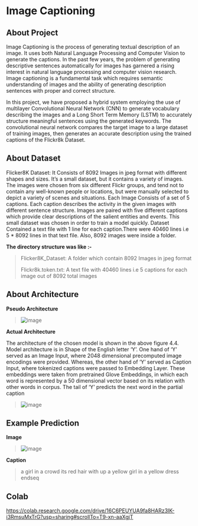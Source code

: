 # Image Captioning

## About Project

Image Captioning is the process of generating textual description of an image. It uses both Natural Language Processing and Computer Vision to generate the captions. In the past few years, the problem of generating descriptive sentences automatically for images has garnered a rising interest in natural language processing and computer vision research. Image captioning is a fundamental task which requires semantic understanding of images and the ability of generating description sentences with proper and correct structure.

In this project, we have proposed a hybrid system employing the use of multilayer Convolutional Neural Network (CNN) to generate vocabulary describing the images and a Long Short Term Memory (LSTM) to accurately structure meaningful sentences using the generated keywords. The convolutional neural network compares the target image to a large dataset of training images, then generates an accurate description using the trained captions of the Flickr8k Dataset.

## About Dataset

Flicker8K Dataset: 
It Consists of 8092 Images in jpeg format with different shapes and sizes. It’s a small dataset, but it contains a variety of images. The images were chosen from six different Flickr groups, and tend not to contain any well-known people or locations, but were manually selected to depict a variety of scenes and situations. Each Image Consists of a set of 5 captions. Each caption describes the activity in the given images with different sentence structure. Images are paired with five different captions which provide clear descriptions of the salient entities and events. This small dataset was chosen in order to train a model quickly. Dataset Contained a text file with 1 line for each caption.There were 40460 lines i.e 5 * 8092 lines in that text file. Also, 8092 images were inside a folder. 

**The directory structure was like :-**
> Flicker8K_Dataset: A folder which contain 8092 Images in jpeg format
> 
> Flickr8k.token.txt: A text file with 40460 lines i.e  5 captions for each image out of 8092 total images  

## About Architecture

**Pseudo Architecture**


> ![image](https://user-images.githubusercontent.com/63506466/137242734-3565f80f-2b7c-4d2d-b1ac-ecc577fa32f8.png)


**Actual Architecture** 

The architecture of the chosen model is shown in the above figure 4.4. Model architecture is in Shape of the English letter ‘Y’. One hand of ‘Y’ served as an Image Input, where 2048 dimensional precomputed image encodings were provided. Whereas, the other hand of ‘Y’ served as Caption Input, where tokenized captions were passed to Embedding Layer. These embeddings were taken from pretrained Glove Embeddings, in which each word is represented by a 50 dimensional vector based on its relation with other words in corpus. The tail of ‘Y’ predicts the next word in the partial caption

> ![image](https://user-images.githubusercontent.com/63506466/137241694-7ad652b5-ccea-4e97-beca-80b902dad5ea.png)


## Example Prediction

**Image**

> ![image](https://user-images.githubusercontent.com/63506466/137243187-0b6a43c7-6e20-41f3-9c59-9e0c98852a45.png)


**Caption**

> a girl in a crowd its red hair with up a yellow girl in a yellow dress endseq

## Colab 

https://colab.research.google.com/drive/16C6PEUYUA9fa8HARz3IK-i3RmsuMxTrG?usp=sharing#scrollTo=T9-xn-aaXgjT

